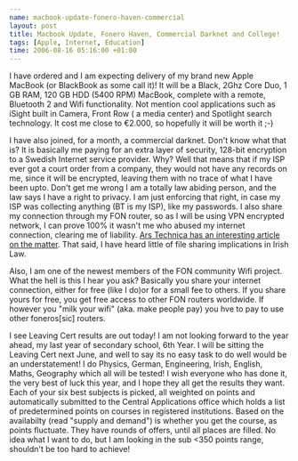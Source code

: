 ```yaml
--- 
name: macbook-update-fonero-haven-commercial 
layout: post 
title: Macbook Update, Fonero Haven, Commercial Darknet and College! 
tags: [Apple, Internet, Education]
time: 2006-08-16 05:16:00 +01:00 
--- 
```


I have ordered and I am expecting delivery of my brand new Apple MacBook (or
BlackBook as some call it)! It will be a Black, 2Ghz Core Duo, 1 GB RAM, 120
GB HDD (5400 RPM) MacBook, complete with a remote, Bluetooth 2 and Wifi
functionality. Not mention cool applications such as iSight built in Camera,
Front Row ( a media center) and Spotlight search technology. It cost me close
to €2.000, so hopefully it will be worth it ;-)
  
I have also joined, for a month, a commercial darknet. Don't know what that
is? It is basically me paying for an extra layer of security, 128-bit
encryption to a Swedish Internet service provider. Why? Well that means that
if my ISP ever got a court order from a company, they would not have any
records on me, since it will be encrypted, leaving them with no trace of what
I have been upto. Don't get me wrong I am a totally law abiding person, and
the law says I have a right to privacy. I am just enforcing that right, in
case my ISP was collecting anything (BT is my ISP), like my passwords. I also
share my connection through my FON router, so as I will be using VPN encrypted
network, I can prove 100% it wasn't me who abused my internet connection,
clearing me of liability. [Ars Technica has an interesting article on the
matter][Ars Technica]. That said, I have heard little of file sharing
implications in Irish Law.
  
Also, I am one of the newest members of the FON community Wifi project. What
the hell is this I hear you ask? Basically you share your internet connection,
either for free (like I do)or for a small fee to others. If you share yours
for free, you get free access to other FON routers worldwide. If however you
"milk your wifi" (aka. make people pay) you hve to pay to use other
foneros[sic] routers.
  
I see Leaving Cert results are out today! I am not looking forward to the year
ahead, my last year of secondary school, 6th Year. I will be sitting the
Leaving Cert next June, and well to say its no easy task to do well would be
an understatement! I do Physics, German, Engineering, Irish, English, Maths,
Geography which all will be tested! I wish everyone who has done it, the very
best of luck this year, and I hope they all get the results they want. Each of
your six best subjects is picked, all weighted on points and automatically
submitted to the Central Applications office which holds a list of
predetermined points on courses in registered institutions. Based on the
availabilty (read "supply and demand") is whether you get the course, as
points fluctuate. They have rounds of offers, until all places are filled. No
idea what I want to do, but I am looking in the sub <350 points range,
shouldn't be too hard to achieve!

[Ars Technica]: http://arstechnica.com/news.ars/post/20060815-7502.html "Swedish Commercial Darknet"
